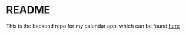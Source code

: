 # README

This is the backend repo for my calendar app, which can be found [here](https://github.com/keepitrio/calendar)
